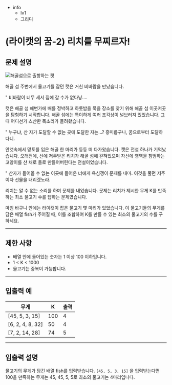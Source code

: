 - info
    - lv1
    - 그리디

# (라이캣의 꿈-2) 리치를 무찌르자!

## 문제 설명

![해골섬으로 출항하는 캣](./14_1.png)


해골 섬 주변에서 물고기를 잡던 캣은 거친 비바람을 만났습니다.

" 비바람이 너무 세서 집에 갈 수가 없다냥….

캣은 해골 섬 해변가에 배를 정박하고 하룻밤을 묵을 장소를 찾기 위해 해골 섬 이곳저곳을 탐험하기 시작합니다. 해골 섬에는 특이하게 여러 조각상이 널브러져 있었습니다. 그때 어디선가 스산한 목소리가 들려왔습니다.

" 누구냐, 산 자가 도달할 수 없는 곳에 도달한 자는…? 흥미롭구나, 꿈으로부터 도달하다니.

안갯속에서 망토를 입은 해골 한 마리가 둥둥 떠 다가왔습니다. 캣은 전설 하나가 기억났습니다. 오래전에, 신에 저주받은 리치가 해골 섬에 갇혀있으며 자신에 영역을 침범하는 고양이를 산 채로 돌로 만들어버린다는 전설이었습니다. 

" 산자가 들어올 수 없는 이곳에 들어온 너에게 욕심쟁이 문제를 내마. 이것을 풀면 저주이자 선물을 내리겠노라.

리치는 알 수 없는 소리를 하며 문제를 내었습니다. 문제는 리치가 제시한 무게 K를 만족하는  최소 물고기 수를 답하는 문제였습니다.

마침 바구니 안에는 라이캣이 잡은 물고기 몇 마리가 있었습니다. 이 물고기들의 무게를 담은 배열 fish가 주어질 때, 이를 조합하여 K를 만들 수 있는 최소의 물고기의 수를 구하세요.

---

## 제한 사항

- 배열 안에 들어있는 숫자는 1 이상 100 이하입니다.
- 1 < K < 1000
- 물고기는 중복이 가능합니다.

---

## 입출력 예

| 무게                                  | K | 출력  |
| ---------------------------------------- | ------- | ------- |
| [45, 5, 3, 15] | 100 | 4 |
| [6, 2, 4, 8, 32] | 50 | 4 |
| [7, 2, 14, 28] | 74 | 5 |

---

## 입출력 설명

물고기의 무게가 담긴 배열 fish를 입력받습니다. `[45, 5, 3, 15]` 을 입력받는다면 100을 만족하는 무게는 45, 45, 5, 5로 최소의 물고기는 4마리입니다.